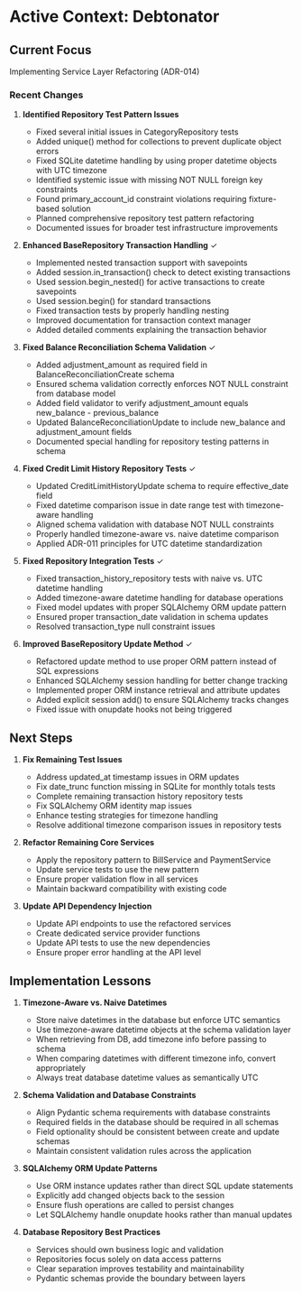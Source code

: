 # Active Context: Debtonator

## Current Focus
Implementing Service Layer Refactoring (ADR-014)

### Recent Changes

1. **Identified Repository Test Pattern Issues** 
   - Fixed several initial issues in CategoryRepository tests
   - Added unique() method for collections to prevent duplicate object errors
   - Fixed SQLite datetime handling by using proper datetime objects with UTC timezone
   - Identified systemic issue with missing NOT NULL foreign key constraints
   - Found primary_account_id constraint violations requiring fixture-based solution
   - Planned comprehensive repository test pattern refactoring
   - Documented issues for broader test infrastructure improvements

2. **Enhanced BaseRepository Transaction Handling** ✓
   - Implemented nested transaction support with savepoints
   - Added session.in_transaction() check to detect existing transactions
   - Used session.begin_nested() for active transactions to create savepoints
   - Used session.begin() for standard transactions
   - Fixed transaction tests by properly handling nesting
   - Improved documentation for transaction context manager
   - Added detailed comments explaining the transaction behavior

2. **Fixed Balance Reconciliation Schema Validation** ✓
   - Added adjustment_amount as required field in BalanceReconciliationCreate schema
   - Ensured schema validation correctly enforces NOT NULL constraint from database model
   - Added field validator to verify adjustment_amount equals new_balance - previous_balance
   - Updated BalanceReconciliationUpdate to include new_balance and adjustment_amount fields
   - Documented special handling for repository testing patterns in schema

3. **Fixed Credit Limit History Repository Tests** ✓
   - Updated CreditLimitHistoryUpdate schema to require effective_date field
   - Fixed datetime comparison issue in date range test with timezone-aware handling
   - Aligned schema validation with database NOT NULL constraints
   - Properly handled timezone-aware vs. naive datetime comparison
   - Applied ADR-011 principles for UTC datetime standardization

4. **Fixed Repository Integration Tests** ✓
   - Fixed transaction_history_repository tests with naive vs. UTC datetime handling
   - Added timezone-aware datetime handling for database operations
   - Fixed model updates with proper SQLAlchemy ORM update pattern
   - Ensured proper transaction_date validation in schema updates
   - Resolved transaction_type null constraint issues

5. **Improved BaseRepository Update Method** ✓
   - Refactored update method to use proper ORM pattern instead of SQL expressions
   - Enhanced SQLAlchemy session handling for better change tracking 
   - Implemented proper ORM instance retrieval and attribute updates
   - Added explicit session add() to ensure SQLAlchemy tracks changes
   - Fixed issue with onupdate hooks not being triggered

## Next Steps

1. **Fix Remaining Test Issues**
   - Address updated_at timestamp issues in ORM updates
   - Fix date_trunc function missing in SQLite for monthly totals tests
   - Complete remaining transaction history repository tests
   - Fix SQLAlchemy ORM identity map issues
   - Enhance testing strategies for timezone handling
   - Resolve additional timezone comparison issues in repository tests

2. **Refactor Remaining Core Services**
   - Apply the repository pattern to BillService and PaymentService
   - Update service tests to use the new pattern
   - Ensure proper validation flow in all services
   - Maintain backward compatibility with existing code

3. **Update API Dependency Injection**
   - Update API endpoints to use the refactored services
   - Create dedicated service provider functions
   - Update API tests to use the new dependencies
   - Ensure proper error handling at the API level

## Implementation Lessons

1. **Timezone-Aware vs. Naive Datetimes**
   - Store naive datetimes in the database but enforce UTC semantics
   - Use timezone-aware datetime objects at the schema validation layer
   - When retrieving from DB, add timezone info before passing to schema
   - When comparing datetimes with different timezone info, convert appropriately
   - Always treat database datetime values as semantically UTC

2. **Schema Validation and Database Constraints**
   - Align Pydantic schema requirements with database constraints
   - Required fields in the database should be required in all schemas
   - Field optionality should be consistent between create and update schemas
   - Maintain consistent validation rules across the application

3. **SQLAlchemy ORM Update Patterns**
   - Use ORM instance updates rather than direct SQL update statements
   - Explicitly add changed objects back to the session
   - Ensure flush operations are called to persist changes
   - Let SQLAlchemy handle onupdate hooks rather than manual updates

4. **Database Repository Best Practices**
   - Services should own business logic and validation
   - Repositories focus solely on data access patterns
   - Clear separation improves testability and maintainability
   - Pydantic schemas provide the boundary between layers
